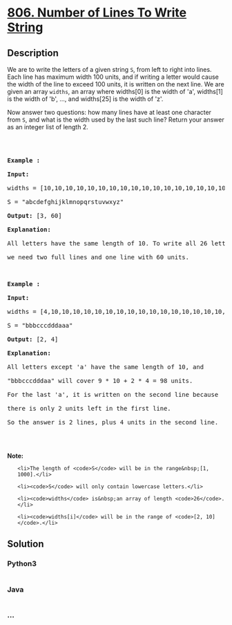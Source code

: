 # [806. Number of Lines To Write String](https://leetcode.com/problems/number-of-lines-to-write-string)

## Description
<p>We are to write the letters of a given string <code>S</code>, from left to right into lines. Each line has maximum width 100 units, and if writing a letter would cause the width of the line to exceed 100 units, it is written on the next line. We are given an array&nbsp;<code>widths</code>, an array where widths[0] is the width of &#39;a&#39;, widths[1] is the width of &#39;b&#39;, ..., and widths[25] is the width of &#39;z&#39;.</p>

<p>Now answer two questions: how many lines have at least one character from <code>S</code>, and what is the width used by the last such line? Return your answer as an integer list of length 2.</p>

<p>&nbsp;</p>

<pre>
<strong>Example :</strong>
<strong>Input:</strong> 
widths = [10,10,10,10,10,10,10,10,10,10,10,10,10,10,10,10,10,10,10,10,10,10,10,10,10,10]
S = &quot;abcdefghijklmnopqrstuvwxyz&quot;
<strong>Output:</strong> [3, 60]
<strong>Explanation: </strong>
All letters have the same length of 10. To write all 26 letters,
we need two full lines and one line with 60 units.
</pre>

<pre>
<strong>Example :</strong>
<strong>Input:</strong> 
widths = [4,10,10,10,10,10,10,10,10,10,10,10,10,10,10,10,10,10,10,10,10,10,10,10,10,10]
S = &quot;bbbcccdddaaa&quot;
<strong>Output:</strong> [2, 4]
<strong>Explanation: </strong>
All letters except &#39;a&#39; have the same length of 10, and 
&quot;bbbcccdddaa&quot; will cover 9 * 10 + 2 * 4 = 98 units.
For the last &#39;a&#39;, it is written on the second line because
there is only 2 units left in the first line.
So the answer is 2 lines, plus 4 units in the second line.
</pre>

<p>&nbsp;</p>

<p><strong>Note:</strong></p>

<ul>
	<li>The length of <code>S</code> will be in the range&nbsp;[1, 1000].</li>
	<li><code>S</code> will only contain lowercase letters.</li>
	<li><code>widths</code> is&nbsp;an array of length <code>26</code>.</li>
	<li><code>widths[i]</code> will be in the range of <code>[2, 10]</code>.</li>
</ul>



## Solution
<!-- Type common method here -->


### Python3
<!-- Type special method here -->

```python

```

### Java
<!-- Type special method here -->

```java

```

### ...
```

```

